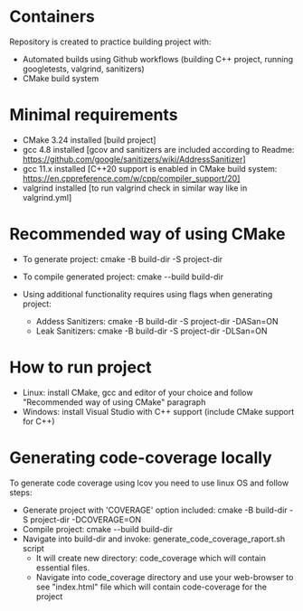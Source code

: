 # Containers
Repository is created to practice building project with:
 - Automated builds using Github workflows (building C++ project, running googletests, valgrind, sanitizers)
 - CMake build system

# Minimal requirements
 - CMake 3.24 installed [build project]
 - gcc 4.8 installed [gcov and sanitizers are included according to Readme: https://github.com/google/sanitizers/wiki/AddressSanitizer]
 - gcc 11.x installed [C++20 support is enabled in CMake build system: https://en.cppreference.com/w/cpp/compiler_support/20]
 - valgrind installed [to run valgrind check in similar way like in valgrind.yml]

# Recommended way of using CMake
 - To generate project: cmake -B build-dir -S project-dir
 - To compile generated project: cmake --build build-dir
 
 - Using additional functionality requires using flags when generating project:
   - Addess Sanitizers: cmake -B build-dir -S project-dir -DASan=ON
   - Leak Sanitizers: cmake -B build-dir -S project-dir -DLSan=ON

# How to run project
 - Linux: install CMake, gcc and editor of your choice and follow "Recommended way of using CMake" paragraph
 - Windows: install Visual Studio with C++ support (include CMake support for C++)

# Generating code-coverage locally
To generate code coverage using lcov you need to use linux OS and follow steps:
 - Generate project with 'COVERAGE' option included: cmake -B build-dir -S project-dir -DCOVERAGE=ON
 - Compile project: cmake --build build-dir
 - Navigate into build-dir and invoke: generate_code_coverage_raport.sh script
   - It will create new directory: code_coverage which will contain essential files.
   - Navigate into code_coverage directory and use your web-browser to see "index.html" file which will contain
     code-coverage for the project
